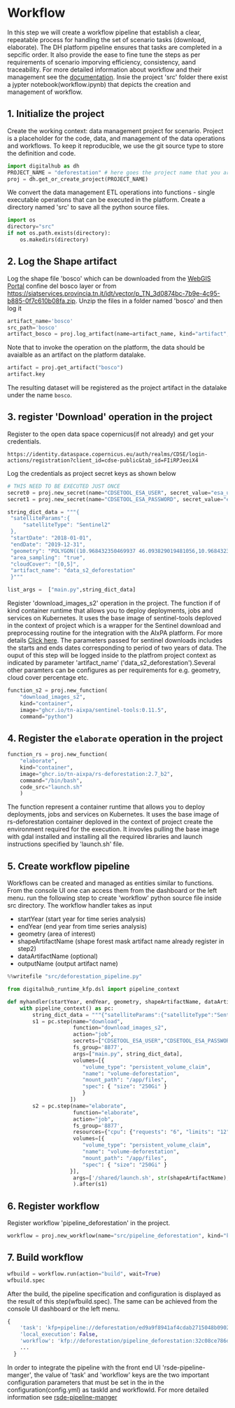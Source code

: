 # Workflow

In this step we will create a workflow pipeline that establish a clear, repeatable process for handling the set of scenario tasks (download, elaborate). The DH platform pipeline ensures that tasks are completed in a sepcific order. It also provide the ease to fine tune the steps as per requirements of scenario imporving efficiency, consistency, aand traceability. For more detailed information about workflow and their management see the [documentation](https://scc-digitalhub.github.io/docs/tasks/workflows). Insie the project 'src' folder there exist a jypter notebook(workflow.ipynb) that depicts the creation and management of workflow.

## 1. Initialize the project

Create the working context: data management project for scenario. Project is a placeholder for the code, data, and management of the data operations and workflows. To keep it reproducible, we use the git source type to store the definition and code.

```python
import digitalhub as dh
PROJECT_NAME = "deforestation" # here goes the project name that you are creating on the platform
proj = dh.get_or_create_project(PROJECT_NAME)
```

We convert the data management ETL operations into functions - single executable operations that can be executed in the platform. Create a directory named 'src' to save all the python source files.

```python
import os
directory="src"
if not os.path.exists(directory):
    os.makedirs(directory)
```

## 2. Log the Shape artifact

Log the shape file 'bosco' which can be downloaded from the [WebGIS Portal](https://webgis.provincia.tn.it/) confine del bosco layer or from https://siatservices.provincia.tn.it/idt/vector/p_TN_3d0874bc-7b9e-4c95-b885-0f7c610b08fa.zip. Unzip the files in a folder named 'bosco' and then log it

```python
artifact_name='bosco'
src_path='bosco'
artifact_bosco = proj.log_artifact(name=artifact_name, kind="artifact", source=src_path)
```

Note that to invoke the operation on the platform, the data should be avaialble as an artifact on the platform datalake.

```python
artifact = proj.get_artifact("bosco")
artifact.key
```

The resulting dataset will be registered as the project artifact in the datalake under the name `bosco`.

## 3. register 'Download' operation in the project

Register to the open data space copernicus(if not already) and get your credentials.

```
https://identity.dataspace.copernicus.eu/auth/realms/CDSE/login-actions/registration?client_id=cdse-public&tab_id=FIiRPJeoiX4
```

Log the credentials as project secret keys as shown below

```python
# THIS NEED TO BE EXECUTED JUST ONCE
secret0 = proj.new_secret(name="CDSETOOL_ESA_USER", secret_value="esa_username")
secret1 = proj.new_secret(name="CDSETOOL_ESA_PASSWORD", secret_value="esa_password")
```

```python
string_dict_data = """{
 "satelliteParams":{
     "satelliteType": "Sentinel2"
 },
 "startDate": "2018-01-01",
 "endDate": "2019-12-31",
 "geometry": "POLYGON((10.968432350469937 46.093829019481056,10.968432350469937 46.09650743619973, 10.97504139531014 46.09650743619973,10.97504139531014 46.093829019481056, 10.968432350469937 46.093829019481056))",
 "area_sampling": "true",
 "cloudCover": "[0,5]",
 "artifact_name": "data_s2_deforestation"
 }"""

list_args =  ["main.py",string_dict_data]
```

Register 'download_images_s2' operation in the project. The function if of kind container runtime that allows you to deploy deployments, jobs and services on Kubernetes. It uses the base image of sentinel-tools deploved in the context of project which is a wrapper for the Sentinel download and preprocessing routine for the integration with the AIxPA platform. For more details [Click here](https://github.com/tn-aixpa/sentinel-tools/). The parameters passed for sentinel downloads includes the starts and ends dates corresponding to period of two years of data. The ouput of this step will be logged inside to the platfrom project context as indicated by parameter 'artifact_name' ('data_s2_deforestation').Several other paramters can be configures as per requirements for e.g. geometry, cloud cover percentage etc.

```python
function_s2 = proj.new_function(
    "download_images_s2",
    kind="container",
    image="ghcr.io/tn-aixpa/sentinel-tools:0.11.5",
    command="python")
```

## 4. Register the `elaborate` operation in the project

```python
function_rs = proj.new_function(
    "elaborate",
    kind="container",
    image="ghcr.io/tn-aixpa/rs-deforestation:2.7_b2",
    command="/bin/bash",
    code_src="launch.sh"
    )
```

The function represent a container runtime that allows you to deploy deployments, jobs and services on Kubernetes. It uses the base image of rs-deforestation container deploved in the context of project create the environment required for the execution. It invovles pulling the base image with gdal installed and installing all the required libraries and launch instructions specified by 'launch.sh' file.

## 5. Create workflow pipeline

Workflows can be created and managed as entities similar to functions. From the console UI one can access them from the dashboard or the left menu.
run the following step to create 'workflow' python source file inside src directory. The workflow handler takes as input

- startYear (start year for time series analysis)
- endYear (end year from time series analysis)
- geometry (area of interest)
- shapeArtifactName (shape forest mask artifact name already register in step2)
- dataArtifactName (optional)
- outputName (output artifact name)

```python
%%writefile "src/deforestation_pipeline.py"

from digitalhub_runtime_kfp.dsl import pipeline_context

def myhandler(startYear, endYear, geometry, shapeArtifactName, dataArtifactName, outputName):
    with pipeline_context() as pc:
        string_dict_data = """{"satelliteParams":{"satelliteType":"Sentinel2"},"startDate":\""""+ str(startYear) + """-01-01\","endDate": \"""" + str(endYear) + """-12-31\","geometry": \"""" + str(geometry) + """\","area_sampling":"true","cloudCover":"[0,5]","artifact_name":"data_s2_v2"}"""
        s1 = pc.step(name="download",
                     function="download_images_s2",
                     action="job",
                     secrets=["CDSETOOL_ESA_USER","CDSETOOL_ESA_PASSWORD"],
                     fs_group='8877',
                     args=["main.py", string_dict_data],
                     volumes=[{
                        "volume_type": "persistent_volume_claim",
                        "name": "volume-deforestation",
                        "mount_path": "/app/files",
                        "spec": { "size": "250Gi" }
                        }
                    ])
        s2 = pc.step(name="elaborate",
                     function="elaborate",
                     action="job",
                     fs_group='8877',
                     resources={"cpu": {"requests": "6", "limits": "12"},"mem":{"requests": "32Gi", "limits": "64Gi"}},
                     volumes=[{
                        "volume_type": "persistent_volume_claim",
                        "name": "volume-deforestation",
                        "mount_path": "/app/files",
                        "spec": { "size": "250Gi" }
                    }],
                     args=['/shared/launch.sh', str(shapeArtifactName), 'data_s2_v2', "[" + str(startYear) + ',' + str(endYear) + "]", str(outputName)]
                     ).after(s1)
```

## 6. Register workflow

Register workflow 'pipeline_deforestation' in the project.

```python
workflow = proj.new_workflow(name="src/pipeline_deforestation", kind="kfp", code_src= "deforestation_pipeline.py", handler = "myhandler")
```

## 7. Build workflow

```python
wfbuild = workflow.run(action="build", wait=True)
wfbuild.spec
```

After the build, the pipeline specification and configuration is displayed as the result of this step(wfbuild.spec). The same can be achieved from the console UI dashboard or the left menu.

```python
{
    'task': 'kfp+pipeline://deforestation/ed9a9f8941af4cdab2715048b0902dc3',
    'local_execution': False,
    'workflow': 'kfp://deforestation/pipeline_deforestation:32c08ce786d041ae8617089ee390e91a',
    ...
  }
```

In order to integrate the pipeline with the front end UI 'rsde-pipeline-manger', the value of 'task' and 'workflow' keys are the two important configuration parameters that must be set in the in the configuration(config.yml) as taskId and workflowId. For more detailed information see [rsde-pipeline-manger](https://github.com/tn-aixpa/rsde-pipeline-manager)
